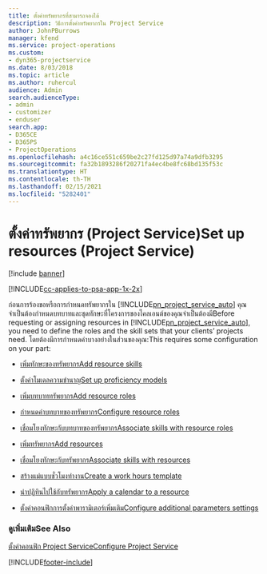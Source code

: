 ```yaml
---
title: ตั้งค่าทรัพยากรที่สามารถจองได้
description: วิธีการตั้งค่าทรัพยากรใน Project Service
author: JohnPBurrows
manager: kfend
ms.service: project-operations
ms.custom:
- dyn365-projectservice
ms.date: 8/03/2018
ms.topic: article
ms.author: ruhercul
audience: Admin
search.audienceType:
- admin
- customizer
- enduser
search.app:
- D365CE
- D365PS
- ProjectOperations
ms.openlocfilehash: a4c16ce551c659be2c27fd125d97a74a9dfb3295
ms.sourcegitcommit: fa32b1893286f20271fa4ec4be8fc68bd135f53c
ms.translationtype: HT
ms.contentlocale: th-TH
ms.lasthandoff: 02/15/2021
ms.locfileid: "5282401"
---
```

# <a name="set-up-resources-project-service"></a><span data-ttu-id="bd684-103">ตั้งค่าทรัพยากร (Project Service)</span><span class="sxs-lookup"><span data-stu-id="bd684-103">Set up resources (Project Service)</span></span>

[!include [banner](../includes/psa-now-project-operations.md)]

[!INCLUDE[cc-applies-to-psa-app-1x-2x](../includes/cc-applies-to-psa-app-1x-2x.md)]

<span data-ttu-id="bd684-104">ก่อนการร้องขอหรือการกำหนดทรัพยากรใน [!INCLUDE[pn_project_service_auto](../includes/pn-project-service-auto.md)] คุณจำเป็นต้องกำหนดบทบาทและชุดทักษะที่โครงการของไคลเอนต์ของคุณจำเป็นต้องมี</span><span class="sxs-lookup"><span data-stu-id="bd684-104">Before requesting or assigning resources in [!INCLUDE[pn_project_service_auto](../includes/pn-project-service-auto.md)], you need to define the roles and the skill sets that your clients’ projects need.</span></span> <span data-ttu-id="bd684-105">โดยต้องมีการกำหนดค่าบางอย่างในส่วนของคุณ:</span><span class="sxs-lookup"><span data-stu-id="bd684-105">This requires some configuration on your part:</span></span>  
  
-   [<span data-ttu-id="bd684-106">เพิ่มทักษะของทรัพยากร</span><span class="sxs-lookup"><span data-stu-id="bd684-106">Add resource skills</span></span>](../psa/add-resource-skills.md)  
  
-   [<span data-ttu-id="bd684-107">ตั้งค่าโมเดลความชำนาญ</span><span class="sxs-lookup"><span data-stu-id="bd684-107">Set up proficiency models</span></span>](../psa/set-up-proficiency-models.md)  
  
-   [<span data-ttu-id="bd684-108">เพิ่มบทบาททรัพยากร</span><span class="sxs-lookup"><span data-stu-id="bd684-108">Add resource roles</span></span>](../psa/add-resource-roles.md)  
  
-   [<span data-ttu-id="bd684-109">กำหนดค่าบทบาทของทรัพยากร</span><span class="sxs-lookup"><span data-stu-id="bd684-109">Configure resource roles</span></span>](../psa/configure-resource-roles.md)  
  
-   [<span data-ttu-id="bd684-110">เชื่อมโยงทักษะกับบทบาทของทรัพยากร</span><span class="sxs-lookup"><span data-stu-id="bd684-110">Associate skills with resource roles</span></span>](../psa/associate-skills-with-resource-roles.md)  
  
-   [<span data-ttu-id="bd684-111">เพิ่มทรัพยากร</span><span class="sxs-lookup"><span data-stu-id="bd684-111">Add resources</span></span>](../psa/add-resources.md)  
  
-   [<span data-ttu-id="bd684-112">เชื่อมโยงทักษะกับทรัพยากร</span><span class="sxs-lookup"><span data-stu-id="bd684-112">Associate skills with resources</span></span>](../psa/associate-skills-with-resources.md)  
  
-   [<span data-ttu-id="bd684-113">สร้างแม่แบบชั่วโมงทำงาน</span><span class="sxs-lookup"><span data-stu-id="bd684-113">Create a work hours template</span></span>](../psa/create-work-hours-template.md)  
  
-   [<span data-ttu-id="bd684-114">นำปฏิทินไปใช้กับทรัพยากร</span><span class="sxs-lookup"><span data-stu-id="bd684-114">Apply a calendar to a resource</span></span>](../psa/apply-calendar-resource.md)  
  
-   [<span data-ttu-id="bd684-115">ตั้งค่าคอนฟิกการตั้งค่าพารามิเตอร์เพิ่มเติม</span><span class="sxs-lookup"><span data-stu-id="bd684-115">Configure additional parameters settings</span></span>](../psa/configure-additional-parameters-settings.md)  
  
### <a name="see-also"></a><span data-ttu-id="bd684-116">ดูเพิ่มเติม</span><span class="sxs-lookup"><span data-stu-id="bd684-116">See Also</span></span>  
 [<span data-ttu-id="bd684-117">ตั้งค่าคอนฟิก Project Service</span><span class="sxs-lookup"><span data-stu-id="bd684-117">Configure Project Service</span></span>](../psa/configure.md)


[!INCLUDE[footer-include](../includes/footer-banner.md)]